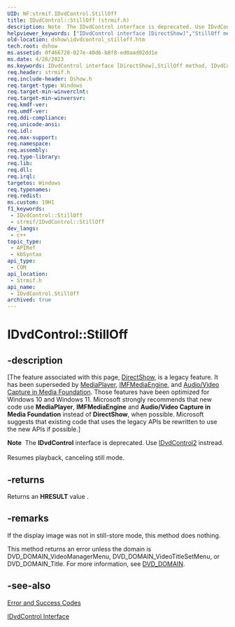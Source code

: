 ```yaml
---
UID: NF:strmif.IDvdControl.StillOff
title: IDvdControl::StillOff (strmif.h)
description: Note  The IDvdControl interface is deprecated. Use IDvdControl2 instread. Resumes playback, canceling still mode.
helpviewer_keywords: ["IDvdControl interface [DirectShow]","StillOff method","IDvdControl.StillOff","IDvdControl::StillOff","IDvdControlStillOff","StillOff","StillOff method [DirectShow]","StillOff method [DirectShow]","IDvdControl interface","dshow.idvdcontrol_stilloff","strmif/IDvdControl::StillOff"]
old-location: dshow\idvdcontrol_stilloff.htm
tech.root: dshow
ms.assetid: 0f466728-027e-40d6-b8f8-ed0aad02dd1e
ms.date: 4/26/2023
ms.keywords: IDvdControl interface [DirectShow],StillOff method, IDvdControl.StillOff, IDvdControl::StillOff, IDvdControlStillOff, StillOff, StillOff method [DirectShow], StillOff method [DirectShow],IDvdControl interface, dshow.idvdcontrol_stilloff, strmif/IDvdControl::StillOff
req.header: strmif.h
req.include-header: Dshow.h
req.target-type: Windows
req.target-min-winverclnt: 
req.target-min-winversvr: 
req.kmdf-ver: 
req.umdf-ver: 
req.ddi-compliance: 
req.unicode-ansi: 
req.idl: 
req.max-support: 
req.namespace: 
req.assembly: 
req.type-library: 
req.lib: 
req.dll: 
req.irql: 
targetos: Windows
req.typenames: 
req.redist: 
ms.custom: 19H1
f1_keywords:
 - IDvdControl::StillOff
 - strmif/IDvdControl::StillOff
dev_langs:
 - c++
topic_type:
 - APIRef
 - kbSyntax
api_type:
 - COM
api_location:
 - Strmif.h
api_name:
 - IDvdControl.StillOff
archived: true
---
```


# IDvdControl::StillOff


## -description

\[The feature associated with this page, [DirectShow](/windows/win32/directshow/directshow), is a legacy feature. It has been superseded by [MediaPlayer](/uwp/api/Windows.Media.Playback.MediaPlayer), [IMFMediaEngine](/windows/win32/api/mfmediaengine/nn-mfmediaengine-imfmediaengine), and [Audio/Video Capture in Media Foundation](/windows/win32/medfound/audio-video-capture-in-media-foundation). Those features have been optimized for Windows 10 and Windows 11. Microsoft strongly recommends that new code use **MediaPlayer**, **IMFMediaEngine** and **Audio/Video Capture in Media Foundation** instead of **DirectShow**, when possible. Microsoft suggests that existing code that uses the legacy APIs be rewritten to use the new APIs if possible.\]

<div class="alert"><b>Note</b>  The <b>IDvdControl</b> interface is deprecated. Use <a href="/windows/desktop/api/strmif/nn-strmif-idvdcontrol2">IDvdControl2</a> instread.</div>
<div> </div>
Resumes playback, canceling still mode.



## -returns

Returns an <b>HRESULT</b> value .

## -remarks

If the display image was not in still-store mode, this method does nothing.

This method returns an error unless the domain is DVD_DOMAIN_VideoManagerMenu, DVD_DOMAIN_VideoTitleSetMenu, or DVD_DOMAIN_Title. For more information, see <a href="/windows/desktop/api/strmif/ne-strmif-dvd_domain">DVD_DOMAIN</a>.

## -see-also

<a href="/windows/desktop/DirectShow/error-and-success-codes">Error and Success Codes</a>



<a href="/windows/desktop/api/strmif/nn-strmif-idvdcontrol">IDvdControl Interface</a>
